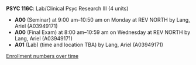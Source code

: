 **PSYC 116C**: Lab/Clinical Psyc Research III (4 units)

- **A00** (Seminar) at 9:00 am–10:50 am on Monday at REV NORTH by Lang, Ariel (A03949171)
- **A00** (Final Exam) at 8:00 am–10:59 am on Wednesday at REV NORTH by Lang, Ariel (A03949171)
- **A01** (Lab) (time and location TBA) by Lang, Ariel (A03949171)

[Enrollment numbers over time](./PSYC116C.tsv)
